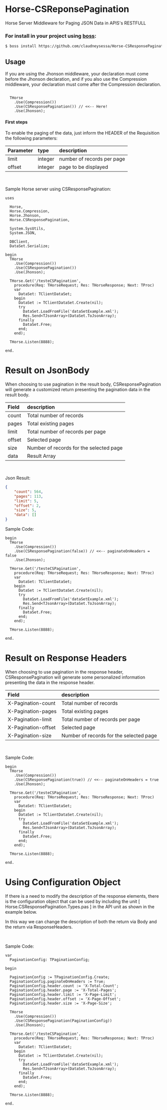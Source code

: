 # Horse-CSReponsePagination

Horse Server Middleware for Paging JSON Data in APIS's RESTFULL

### For install in your project using [boss](https://github.com/HashLoad/boss):

``` sh
$ boss install https://github.com/claudneysessa/Horse-CSResponsePagination
```

## Usage

If you are using the Jhonson middleware, your declaration must come before the Jhonson declaration, and if you also use the Compression middleware, your declaration must come after the Compression declaration.

```delphi

  THorse
    .Use(Compression())
    .Use(CSResponsePagination()) // <<-- Here!
    .Use(Jhonson);

```

#### First steps

To enable the paging of the data, just inform the HEADER of the Requisition the following parameters:

Parameter  | type     | description
:--------- | :------- | :--------------
limit      | integer  | number of records per page
offset     | integer  | page to be displayed

<br>

Sample Horse server using CSResponsePagination:

```delphi
uses

  Horse,
  Horse.Compression,
  Horse.Jhonson,
  Horse.CSResponsePagination,

  System.SysUtils,
  System.JSON,

  DBClient,
  DataSet.Serialize;

begin
  THorse
    .Use(Compression())
    .Use(CSResponsePagination())
    .Use(Jhonson);

  THorse.Get('/testeCSPagination',
    procedure(Req: THorseRequest; Res: THorseResponse; Next: TProc)
    var
      DataSet: TClientDataSet;
    begin
      DataSet := TClientDataSet.Create(nil);
      try
        DataSet.LoadFromFile('dataSetExample.xml');
        Res.Send<TJsonArray>(DataSet.ToJsonArray);
      finally
        DataSet.Free;
      end;
    end);

  THorse.Listen(8888);

end.
```
# Result on JsonBody

When choosing to use pagination in the result body, CSResponsePagination will generate a customized return presenting the pagination data in the result body.

Field    | description
:------- | :--------------
count    | Total number of records
pages    | Total existing pages
limit    | Total number of records per page
offset   | Selected page
size     | Number of records for the selected page
data     | Result Array

<br>

Json Result:

```json
{
    "count": 564,
    "pages": 113,
    "limit": 5,
    "offset": 2,
    "size": 5,
    "data": []
}
```

Sample Code:

```delphi
begin
  THorse
    .Use(Compression())
    .Use(CSResponsePagination(false)) // <<-- paginateOnHeaders = false
    .Use(Jhonson);

  THorse.Get('/testeCSPagination',
    procedure(Req: THorseRequest; Res: THorseResponse; Next: TProc)
    var
      DataSet: TClientDataSet;
    begin
      DataSet := TClientDataSet.Create(nil);
      try
        DataSet.LoadFromFile('dataSetExample.xml');
        Res.Send<TJsonArray>(DataSet.ToJsonArray);
      finally
        DataSet.Free;
      end;
    end);

  THorse.Listen(8888);

end.
```

# Result on Response Headers

When choosing to use pagination in the response header, CSResponsePagination will generate some personalized information presenting the data in the response header.

Field                | description
:------------------- | :--------------
X-Pagination-count   | Total number of records
X-Pagination-pages   | Total existing pages
X-Pagination-limit   | Total number of records per page
X-Pagination-offset  | Selected page
X-Pagination-size    | Number of records for the selected page

<br>

Sample Code:

```delphi
begin
  THorse
    .Use(Compression())
    .Use(CSResponsePagination(true)) // <<-- paginateOnHeaders = true
    .Use(Jhonson);

  THorse.Get('/testeCSPagination',
    procedure(Req: THorseRequest; Res: THorseResponse; Next: TProc)
    var
      DataSet: TClientDataSet;
    begin
      DataSet := TClientDataSet.Create(nil);
      try
        DataSet.LoadFromFile('dataSetExample.xml');
        Res.Send<TJsonArray>(DataSet.ToJsonArray);
      finally
        DataSet.Free;
      end;
    end);

  THorse.Listen(8888);

end.
```
# Using Configuration Object

If there is a need to modify the description of the response elements, there is the configuration object that can be used by including the unit [ Horse.CSResponsePagination.Types.pas ] in the API unit as shown in the example below.

In this way we can change the description of both the return via Body and the return via ResponseHeaders.

<br>

Sample Code:

```delphi
var
  PaginationConfig: TPaginationConfig;

begin

  PaginationConfig := TPaginationConfig.Create;
  PaginationConfig.paginateOnHeaders := True;
  PaginationConfig.header.count := 'X-Total-Count';
  PaginationConfig.header.page := 'X-Total-Pages';
  PaginationConfig.header.limit := 'X-Page-Limit';
  PaginationConfig.header.offset := 'X-Page-Offset';
  PaginationConfig.header.size := 'X-Page-Size';

  THorse
    .Use(Compression())
    .Use(CSResponsePagination(PaginationConfig))
    .Use(Jhonson);

  THorse.Get('/testeCSPagination',
    procedure(Req: THorseRequest; Res: THorseResponse; Next: TProc)
    var
      DataSet: TClientDataSet;
    begin
      DataSet := TClientDataSet.Create(nil);
      try
        DataSet.LoadFromFile('dataSetExample.xml');
        Res.Send<TJsonArray>(DataSet.ToJsonArray);
      finally
        DataSet.Free;
      end;
    end);

  THorse.Listen(8888);

end.
```
